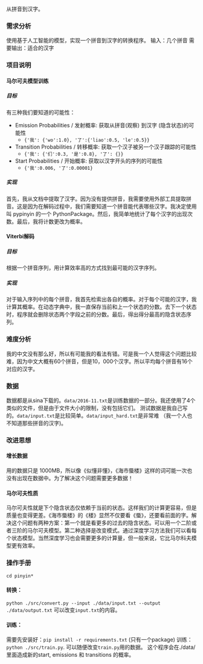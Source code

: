 从拼音到汉字。

### 需求分析

使用基于人工智能的模型，实现一个拼音到汉字的转换程序。
输入：几个拼音
需要输出：适合的汉字

### 项目说明

#### 马尔可夫模型训练

##### 目标

有三种我们要知道的可能性：
- Emission Probabilities / 发射概率:   获取从拼音(观察) 到汉字 (隐含状态)的可能性
    - `{'我': {'wo':1.0}, '了':{'liao':0.5, 'le':0.5}}`
- Transition Probabilities / 转移概率: 获取一个汉子被另一个汉子跟踪的可能性
    - `{'我': {'们':0.3, '是':0.8}, '了': {}}`
- Start Probabilities / 开始概率: 	   获取以汉字开头的序列的可能性
    - `{'我':0.006, '了':0.00001}`

##### 实现

首先，我从文档中提取了汉字。因为没有提供拼音，我需要使用外部工具提取拼音。这是因为在解码过程中，我们需要知道一个拼音能代表哪些汉字。我决定使用叫 pypinyin 的一个 PythonPackage。然后，我简单地统计了每个汉字的出现次数。最后，我将计数更改为概率。

#### Viterbi解码

##### 目标

根据一个拼音序列，用计算效率高的方式找到最可能的汉字序列。

##### 实现

对于输入序列中的每个拼音，我首先检索出各自的概率。对于每个可能的汉字，我计算其概率。在动态字典中，我一直保存当前和上一个状态的分数。去下一个状态时，程序就会删除状态两个字段之前的分数。最后，得出得分最高的隐含状态序列。

### 难度分析

我的中文没有那么好，所以有可能我的看法有错。可是我一个人觉得这个问题比较难，因为中文大概有60个拼音，但是10，000个汉字。所以平均每个拼音有16个对应的汉字。

### 数据

数据都是从sina下载的。`data/2016-11.txt`是训练数据的一部分。我还使用了4个类似的文件，但是由于文件大小的限制，没有包括它们。
测试数据是我自己写的。`data/input.txt`是比较简单。`data/input_hard.txt`是非常难 （我一个人也不知道那些拼音的汉字)。

### 改进思想

#### 增长数据 

用的数据只是 1000MB，所以像《似懂非懂》，《海市蜃楼》这样的词可能一次也没有出现在数据中。为了解决这个问题需要更多数据！

#### 马尔可夫性质

马尔可夫性就是下个隐含状态仅依赖于当前的状态。这样我们的计算更容易，但是质量也变得更差。《海市蜃楼》的《楼》显然不仅要看《蜃》，还要看前面的字。解决这个问题有两种方案：第一个就是看更多的过去的隐含状态。可以用一个二阶或者三阶的马尔可夫模型。第二种选择是改变模式。通过深度学习方法我们可以看每个状态模型。当然深度学习也会需要更多的计算量，但一般来说，它比马尔科夫模型更有效率。

### 操作手册

`cd pinyin*`

#### 转换：

`python ./src/convert.py --input ./data/input.txt --output ./data/output.txt`
可以改变`input.txt`的内容。

#### 训练：

需要先安装好：`pip install -r requirements.txt` (只有一个package)
训练：`python ./src/train.py`. 可以随便改变`train.py`用的数据。
这个程序会在./data/里面造成新的start, emissions 和 transitions 的概率。

